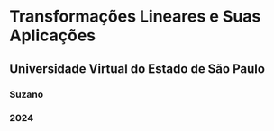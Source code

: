 #  Transformações Lineares e Suas Aplicações
## Universidade Virtual do Estado de São Paulo
### Suzano
### 2024